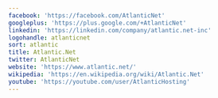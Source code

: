 ```yaml
---
facebook: 'https://facebook.com/AtlanticNet'
googleplus: 'https://plus.google.com/+AtlanticNet'
linkedin: 'https://linkedin.com/company/atlantic.net-inc'
logohandle: atlanticnet
sort: atlantic
title: Atlantic.Net
twitter: AtlanticNet
website: 'https://www.atlantic.net/'
wikipedia: 'https://en.wikipedia.org/wiki/Atlantic.Net'
youtube: 'https://youtube.com/user/AtlanticHosting'
---
```

